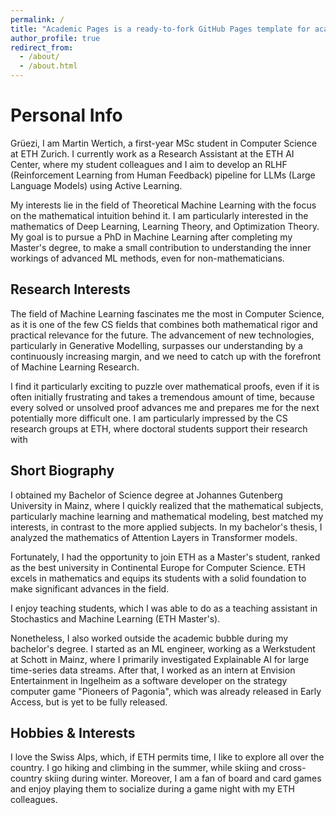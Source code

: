 ```yaml
---
permalink: /
title: "Academic Pages is a ready-to-fork GitHub Pages template for academic personal websites"
author_profile: true
redirect_from: 
  - /about/
  - /about.html
---
```


Personal Info
======
Grüezi, I am Martin Wertich, a first-year MSc student in Computer Science at ETH Zurich. 
I currently work as a Research Assistant at the ETH AI Center, where my student colleagues and I aim to develop an RLHF (Reinforcement Learning from Human Feedback) pipeline for LLMs (Large Language Models) using Active Learning.

My interests lie in the field of Theoretical Machine Learning with the focus on the mathematical intuition behind it. I am particularly interested in the mathematics of Deep Learning,  Learning Theory, and Optimization Theory. My goal is to pursue a PhD in Machine Learning after completing my Master's degree, to make a small contribution to understanding the inner workings of advanced ML methods, even for non-mathematicians. 

Research Interests
------
The field of Machine Learning fascinates me the most in Computer Science, as it is one of the few CS fields that combines both mathematical rigor and practical relevance for the future. The advancement of new technologies, particularly in Generative Modelling, surpasses our understanding by a continuously increasing margin, and we need to catch up with the forefront of Machine Learning Research.

I find it particularly exciting to puzzle over mathematical proofs, even if it is often initially frustrating and takes a tremendous amount of time, because every solved or unsolved proof advances me and prepares me for the next potentially more difficult one.
I am particularly impressed by the CS research groups at ETH, where doctoral students support their research with  

Short Biography
------

I obtained my Bachelor of Science degree at Johannes Gutenberg University in Mainz, where I quickly realized that the mathematical subjects, particularly machine learning and mathematical modeling, best matched my interests, in contrast to the more applied subjects. In my bachelor's thesis, I analyzed the mathematics of Attention Layers in Transformer models.

Fortunately, I had the opportunity to join ETH as a Master's student, ranked as the best university in Continental Europe for Computer Science. ETH excels in mathematics and equips its students with a solid foundation to make significant advances in the field. 

I enjoy teaching students, which I was able to do as a teaching assistant in Stochastics and Machine Learning (ETH Master's).

Nonetheless, I also worked outside the academic bubble during my bachelor's degree. I started as an ML engineer, working as a Werkstudent at Schott in Mainz, where I primarily investigated Explainable AI for large time-series data streams. After that, I worked as an intern at Envision Entertainment in Ingelheim as a software developer on the strategy computer game "Pioneers of Pagonia", which was already released in Early Access, but is yet to be fully released.

Hobbies & Interests
------

I love the Swiss Alps, which, if ETH permits time, I like to explore all over the country. I go hiking and climbing in the summer, while skiing and cross-country skiing during winter. 
Moreover, I am a fan of board and card games and enjoy playing them to socialize during a game night with my ETH colleagues.

